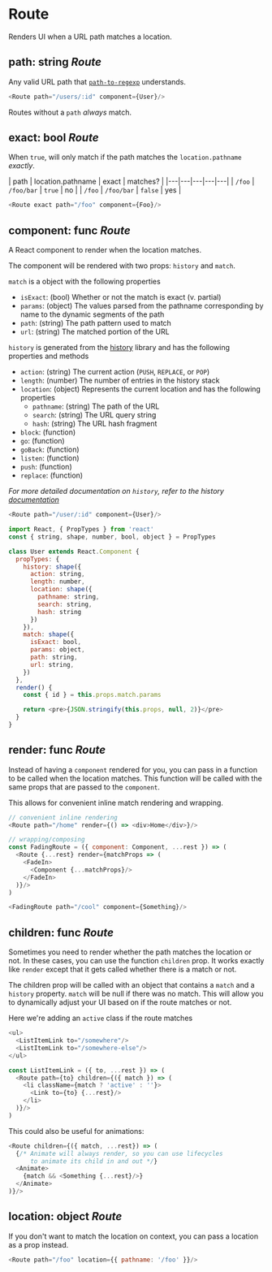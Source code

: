 # Route

Renders UI when a URL path matches a location.

## path: string _Route_

Any valid URL path that [`path-to-regexp`](https://www.npmjs.com/package/path-to-regexp) understands.

```js
<Route path="/users/:id" component={User}/>
```

Routes without a `path` _always_ match.

## exact: bool _Route_

When `true`, will only match if the path matches the `location.pathname` _exactly_.

| path | location.pathname | exact | matches? |
|---|---|---|---|---|
| `/foo`  | `/foo/bar`  | `true` | no |
| `/foo`  | `/foo/bar`  | `false` | yes |

```js
<Route exact path="/foo" component={Foo}/>
```

## component: func _Route_

A React component to render when the location matches.

The component will be rendered with two props: `history` and `match`.

`match` is a object with the following properties
- `isExact`: (bool) Whether or not the match is exact (v. partial)
- `params`: (object) The values parsed from the pathname corresponding by name to the dynamic segments of the path
- `path`: (string) The path pattern used to match
- `url`: (string) The matched portion of the URL

`history` is generated from the [history](https://github.com/mjackson/history) library and has the following properties and methods
- `action`: (string) The current action (`PUSH`, `REPLACE`, or `POP`)
- `length`: (number) The number of entries in the history stack
- `location`: (object) Represents the current location and has the following properties
  - `pathname`: (string) The path of the URL
  - `search`: (string) The URL query string
  - `hash`: (string) The URL hash fragment
- `block`: (function)
- `go`: (function)
- `goBack`: (function)
- `listen`: (function)
- `push`: (function)
- `replace`: (function)

*For more detailed documentation on `history`, refer to the history [documentation](https://github.com/mjackson/history#properties)*

```js
<Route path="/user/:id" component={User}/>
```

```js
import React, { PropTypes } from 'react'
const { string, shape, number, bool, object } = PropTypes

class User extends React.Component {
  propTypes: {
    history: shape({
      action: string,
      length: number,
      location: shape({
        pathname: string,
        search: string,
        hash: string
      })
    }),
    match: shape({
      isExact: bool,
      params: object,
      path: string,
      url: string,
    })
  },
  render() {
    const { id } = this.props.match.params

    return <pre>{JSON.stringify(this.props, null, 2)}</pre>
  }
}
```

## render: func _Route_

Instead of having a `component` rendered for you, you can pass in a function to be called when the location matches. This function will be called with the same props that are passed to the `component`.

This allows for convenient inline match rendering and wrapping.

```js
// convenient inline rendering
<Route path="/home" render={() => <div>Home</div>}/>

// wrapping/composing
const FadingRoute = ({ component: Component, ...rest }) => (
  <Route {...rest} render={matchProps => (
    <FadeIn>
      <Component {...matchProps}/>
    </FadeIn>
  )}/>
)

<FadingRoute path="/cool" component={Something}/>
```

## children: func _Route_

Sometimes you need to render whether the path matches the location or not. In these cases, you can use the function `children` prop. It works exactly like `render` except that it gets called whether there is a match or not.

The children prop will be called with an object that contains a `match` and a `history` property. `match` will be null if there was no match. This will allow you to dynamically adjust your UI based on if the route matches or not.

Here we're adding an `active` class if the route matches

```js
<ul>
  <ListItemLink to="/somewhere"/>
  <ListItemLink to="/somewhere-else"/>
</ul>

const ListItemLink = ({ to, ...rest }) => (
  <Route path={to} children={({ match }) => (
    <li className={match ? 'active' : ''}>
      <Link to={to} {...rest}/>
    </li>
  )}/>
)
```

This could also be useful for animations:

```js
<Route children={({ match, ...rest}) => (
  {/* Animate will always render, so you can use lifecycles
      to animate its child in and out */}
  <Animate>
    {match && <Something {...rest}/>}
  </Animate>
)}/>
```

## location: object _Route_

If you don't want to match the location on context, you can pass a location as a prop instead.

```js
<Route path="/foo" location={{ pathname: '/foo' }}/>
```
